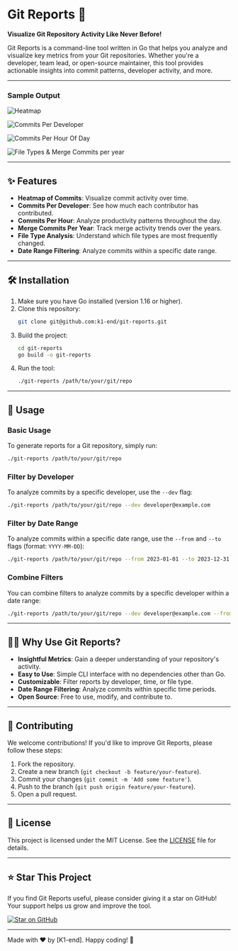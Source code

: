 # Git Reports 🚀

**Visualize Git Repository Activity Like Never Before!**


Git Reports is a command-line tool written in Go that helps you analyze and visualize key metrics from your Git repositories. Whether you're a developer, team lead, or open-source maintainer, this tool provides actionable insights into commit patterns, developer activity, and more.

---

### Sample Output
![Heatmap](https://i.imgur.com/UsvrfvA.png)

![Commits Per Developer](https://imgur.com/HKATglQ.png)

![Commits Per Hour Of Day](https://imgur.com/26rQknn.png)

![File Types & Merge Commits per year](https://imgur.com/uY0kJQ8.png)

---

## ✨ Features

- **Heatmap of Commits**: Visualize commit activity over time.
- **Commits Per Developer**: See how much each contributor has contributed.
- **Commits Per Hour**: Analyze productivity patterns throughout the day.
- **Merge Commits Per Year**: Track merge activity trends over the years.
- **File Type Analysis**: Understand which file types are most frequently changed.
- **Date Range Filtering**: Analyze commits within a specific date range.

---

## 🛠️ Installation

1. Make sure you have Go installed (version 1.16 or higher).
2. Clone this repository:
   ```bash
   git clone git@github.com:k1-end/git-reports.git
   ```
3. Build the project:
   ```bash
   cd git-reports
   go build -o git-reports
   ```
4. Run the tool:
   ```bash
   ./git-reports /path/to/your/git/repo
   ```

---

## 🚀 Usage

### Basic Usage
To generate reports for a Git repository, simply run:
```bash
./git-reports /path/to/your/git/repo
```

### Filter by Developer
To analyze commits by a specific developer, use the `--dev` flag:
```bash
./git-reports /path/to/your/git/repo --dev developer@example.com
```

### Filter by Date Range
To analyze commits within a specific date range, use the `--from` and `--to` flags (format: `YYYY-MM-DD`):
```bash
./git-reports /path/to/your/git/repo --from 2023-01-01 --to 2023-12-31
```

### Combine Filters
You can combine filters to analyze commits by a specific developer within a date range:
```bash
./git-reports /path/to/your/git/repo --dev developer@example.com --from 2023-01-01 --to 2023-12-31
```

---

## 🧑‍💻 Why Use Git Reports?

- **Insightful Metrics**: Gain a deeper understanding of your repository's activity.
- **Easy to Use**: Simple CLI interface with no dependencies other than Go.
- **Customizable**: Filter reports by developer, time, or file type.
- **Date Range Filtering**: Analyze commits within specific time periods.
- **Open Source**: Free to use, modify, and contribute to.

---

## 🤝 Contributing

We welcome contributions! If you'd like to improve Git Reports, please follow these steps:
1. Fork the repository.
2. Create a new branch (`git checkout -b feature/your-feature`).
3. Commit your changes (`git commit -m 'Add some feature'`).
4. Push to the branch (`git push origin feature/your-feature`).
5. Open a pull request.

---

## 📄 License

This project is licensed under the MIT License. See the [LICENSE](LICENSE) file for details.

---

## ⭐ Star This Project

If you find Git Reports useful, please consider giving it a star on GitHub! Your support helps us grow and improve the tool.

[![Star on GitHub](https://img.shields.io/github/stars/k1-end/git-reports?style=social)](https://github.com/k1-end/git-reports)

---

Made with ❤️ by [K1-end]. Happy coding! 🎉
